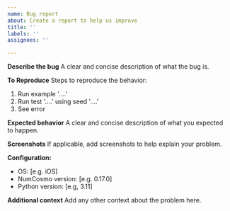 ```yaml
---
name: Bug report
about: Create a report to help us improve
title: ''
labels: ''
assignees: ''

---
```


**Describe the bug**
A clear and concise description of what the bug is.

**To Reproduce**
Steps to reproduce the behavior:
1. Run example '....'
2. Run test '....' using seed '....'
3. See error

**Expected behavior**
A clear and concise description of what you expected to happen.

**Screenshots**
If applicable, add screenshots to help explain your problem.

**Configuration:**
 - OS: [e.g. iOS]
 - NumCosmo version: [e.g. 0.17.0]
 - Python version: [e.g, 3.11]

**Additional context**
Add any other context about the problem here.
